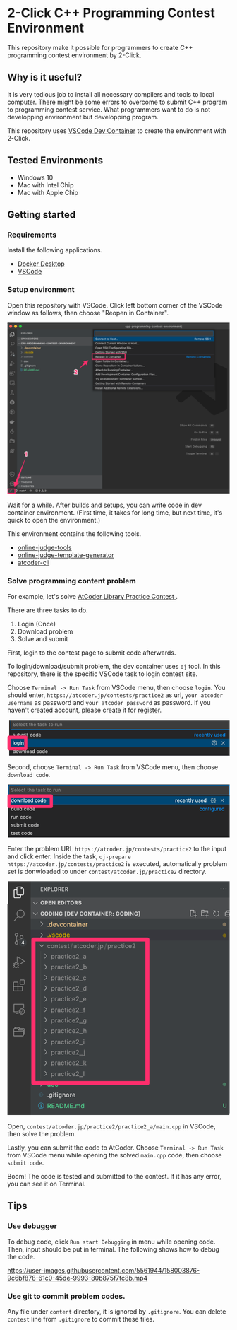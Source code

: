 # 2-Click C++ Programming Contest Environment

This repository make it possible for programmers to create C++ programming contest environment by 2-Click.

## Why is it useful?

It is very tedious job to install all necessary compilers and tools to local computer. There might be some errors to overcome to submit C++ program to programming contest service. What programmers want to do is not developping environment but developping program.

This repository uses [VSCode Dev Container](https://code.visualstudio.com/docs/remote/containers) to create the environment with 2-Click.

## Tested Environments

* Windows 10
* Mac with Intel Chip
* Mac with Apple Chip

## Getting started

### Requirements

Install the following applications.

* [Docker Desktop](https://www.docker.com/products/docker-desktop)
* [VSCode](https://code.visualstudio.com/)

### Setup environment

Open this repository with VSCode. 
Click left bottom corner of the VSCode window as follows, then choose "Reopen in Container".

![doc/open_dev_container.png](doc/open_dev_container.png)

Wait for a while. After builds and setups, you can write code in dev container environment.
(First time, it takes for long time, but next time, it's quick to open the environment.)

This environment contains the following tools.

* [online-judge-tools](https://github.com/online-judge-tools/oj)
* [online-judge-template-generator](https://github.com/online-judge-tools/template-generator)
* [atcoder-cli](https://github.com/Tatamo/atcoder-cli)

### Solve programming content problem

For example, let's solve [AtCoder Library Practice Contest
](https://atcoder.jp/contests/practice2).

There are three tasks to do.

1. Login (Once)
2. Download problem
3. Solve and submit

First, login to the contest page to submit code afterwards.

To login/download/submit problem, the dev container uses `oj` tool.
In this repository, there is the specific VSCode task to login contest site.

Choose `Terminal -> Run Task` from VSCode menu, then choose `login`.
You should enter, `https://atcoder.jp/contests/practice2` as url,  `your atcoder username` as password and `your atcoder password` as password. If you haven't created account, please create it for [register](https://atcoder.jp/register).

![doc/login.png](doc/login.png)

Second, choose `Terminal -> Run Task` from VSCode menu, then choose `download code`.

![doc/download_code.png](doc/download_code.png)

Enter the problem URL `https://atcoder.jp/contests/practice2` to the input and click enter.
Inside the task, `oj-prepare https://atcoder.jp/contests/practice2` is executed, automatically problem set is donwloaded to under `contest/atcoder.jp/practice2` directory.

![doc/donwloaded_problems.png](doc/donwloaded_problems.png)

Open, `contest/atcoder.jp/practice2/practice2_a/main.cpp` in VSCode, then solve the problem.

Lastly, you can submit the code to AtCoder.
Choose `Terminal -> Run Task` from VSCode menu while opening the solved `main.cpp` code, then choose `submit code`.

Boom! The code is tested and submitted to the contest. If it has any error, you can see it on Terminal.

## Tips

### Use debugger

To debug code, click `Run start Debugging` in menu while opening code.
Then, input should be put in terminal. The following shows how to debug the code.

https://user-images.githubusercontent.com/5561944/158003876-9c6bf878-61c0-45de-9993-80b875f7fc8b.mp4

### Use git to commit problem codes.

Any file under `content` directory, it is ignored by `.gitignore`. 
You can delete `contest` line from `.gitignore` to commit these files.






